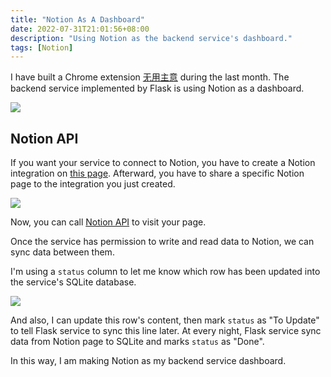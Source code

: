 ```yaml
---
title: "Notion As A Dashboard"
date: 2022-07-31T21:01:56+08:00
description: "Using Notion as the backend service's dashboard."
tags: [Notion]
---
```


I have built a Chrome extension [无用主意](https://chrome.google.com/webstore/detail/%E6%97%A0%E7%94%A8%E4%B8%BB%E6%84%8F%E6%A0%87%E7%AD%BE%E9%A1%B5/lieiofhdejclfpflofeooilpeaphlcgd?hl=zh-CN) during the last month. The backend service implemented by Flask is using Notion as a dashboard.

![](https://raw.staticdn.net/stevedsun/stevedsun.github.io/master/static/images/20220731212027.png)

## Notion API

If you want your service to connect to Notion, you have to create a Notion integration on [this page](https://www.notion.so/my-integrations). Afterward, you have to share a specific Notion page to the integration you just created.

![](https://raw.staticdn.net/stevedsun/stevedsun.github.io/master/static/images/20220731213331.png)

Now, you can call [Notion API](https://developers.notion.com/reference/intro) to visit your page.

Once the service has permission to write and read data to Notion, we can sync data between them.

I'm using a `status` column to let me know which row has been updated into the service's SQLite database.

![](https://raw.staticdn.net/stevedsun/stevedsun.github.io/master/static/images/20220731212654.png)

And also, I can update this row's content, then mark `status` as "To Update" to tell Flask service to sync this line later. At every night, Flask service sync data from Notion page to SQLite and marks `status` as "Done".

In this way, I am making Notion as my backend service dashboard.
